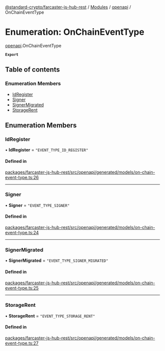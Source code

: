 [@standard-crypto/farcaster-js-hub-rest](../README.md) / [Modules](../modules.md) / [openapi](../modules/openapi.md) / OnChainEventType

# Enumeration: OnChainEventType

[openapi](../modules/openapi.md).OnChainEventType

**`Export`**

## Table of contents

### Enumeration Members

- [IdRegister](openapi.OnChainEventType.md#idregister)
- [Signer](openapi.OnChainEventType.md#signer)
- [SignerMigrated](openapi.OnChainEventType.md#signermigrated)
- [StorageRent](openapi.OnChainEventType.md#storagerent)

## Enumeration Members

### IdRegister

• **IdRegister** = ``"EVENT_TYPE_ID_REGISTER"``

#### Defined in

[packages/farcaster-js-hub-rest/src/openapi/generated/models/on-chain-event-type.ts:26](https://github.com/standard-crypto/farcaster-js/blob/main/packages/farcaster-js-hub-rest/src/openapi/generated/models/on-chain-event-type.ts#L26)

___

### Signer

• **Signer** = ``"EVENT_TYPE_SIGNER"``

#### Defined in

[packages/farcaster-js-hub-rest/src/openapi/generated/models/on-chain-event-type.ts:24](https://github.com/standard-crypto/farcaster-js/blob/main/packages/farcaster-js-hub-rest/src/openapi/generated/models/on-chain-event-type.ts#L24)

___

### SignerMigrated

• **SignerMigrated** = ``"EVENT_TYPE_SIGNER_MIGRATED"``

#### Defined in

[packages/farcaster-js-hub-rest/src/openapi/generated/models/on-chain-event-type.ts:25](https://github.com/standard-crypto/farcaster-js/blob/main/packages/farcaster-js-hub-rest/src/openapi/generated/models/on-chain-event-type.ts#L25)

___

### StorageRent

• **StorageRent** = ``"EVENT_TYPE_STORAGE_RENT"``

#### Defined in

[packages/farcaster-js-hub-rest/src/openapi/generated/models/on-chain-event-type.ts:27](https://github.com/standard-crypto/farcaster-js/blob/main/packages/farcaster-js-hub-rest/src/openapi/generated/models/on-chain-event-type.ts#L27)
